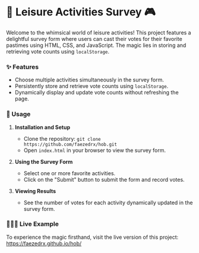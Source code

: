 # 🌟 Leisure Activities Survey 🎮

Welcome to the whimsical world of leisure activities! This project features a delightful survey form where users can cast their votes for their favorite pastimes using HTML, CSS, and JavaScript. The magic lies in storing and retrieving vote counts using `localStorage`.

### ✨ Features

- Choose multiple activities simultaneously in the survey form.
- Persistently store and retrieve vote counts using `localStorage`.
- Dynamically display and update vote counts without refreshing the page.

### 🚀 Usage

1. **Installation and Setup**
   - Clone the repository: `git clone https://github.com/faezedrx/hob.git`
   - Open `index.html` in your browser to view the survey form.

2. **Using the Survey Form**
   - Select one or more favorite activities.
   - Click on the "Submit" button to submit the form and record votes.

3. **Viewing Results**
   - See the number of votes for each activity dynamically updated in the survey form.

### 👩‍💻🌐 Live Example

To experience the magic firsthand, visit the live version of this project:
https://faezedrx.github.io/hob/
